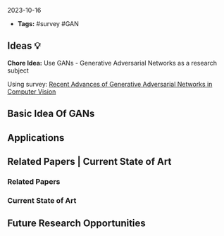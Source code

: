  2023-10-16

- **Tags:** #survey #GAN

## Ideas 💡

**Chore Idea:** Use GANs - Generative Adversarial Networks as a research subject

Using survey: [Recent Advances of Generative Adversarial Networks in Computer Vision]([https://www.semanticscholar.org/paper/Recent-Advances-of-Generative-Adversarial-Networks-Cao-Jia/a4af1d879281da729a824d5825a507ac9ec54b50](https://www.semanticscholar.org/paper/Recent-Advances-of-Generative-Adversarial-Networks-Cao-Jia/a4af1d879281da729a824d5825a507ac9ec54b50))

## Basic Idea Of GANs

## Applications

## Related Papers | Current State of Art

### Related Papers

### Current State of Art

## Future Research Opportunities


